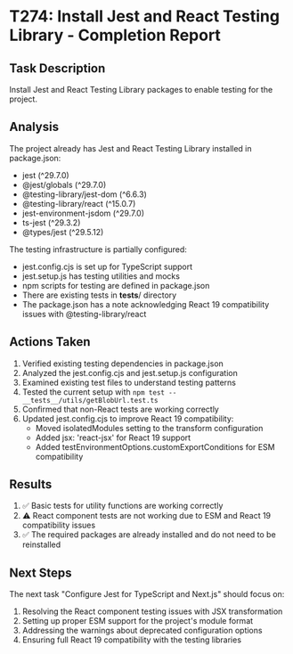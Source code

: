 # T274: Install Jest and React Testing Library - Completion Report

## Task Description
Install Jest and React Testing Library packages to enable testing for the project.

## Analysis
The project already has Jest and React Testing Library installed in package.json:
- jest (^29.7.0)
- @jest/globals (^29.7.0)
- @testing-library/jest-dom (^6.6.3)
- @testing-library/react (^15.0.7)
- jest-environment-jsdom (^29.7.0)
- ts-jest (^29.3.2)
- @types/jest (^29.5.12)

The testing infrastructure is partially configured:
- jest.config.cjs is set up for TypeScript support
- jest.setup.js has testing utilities and mocks
- npm scripts for testing are defined in package.json
- There are existing tests in __tests__/ directory
- The package.json has a note acknowledging React 19 compatibility issues with @testing-library/react

## Actions Taken
1. Verified existing testing dependencies in package.json
2. Analyzed the jest.config.cjs and jest.setup.js configuration
3. Examined existing test files to understand testing patterns
4. Tested the current setup with `npm test -- __tests__/utils/getBlobUrl.test.ts`
5. Confirmed that non-React tests are working correctly
6. Updated jest.config.cjs to improve React 19 compatibility:
   - Moved isolatedModules setting to the transform configuration
   - Added jsx: 'react-jsx' for React 19 support
   - Added testEnvironmentOptions.customExportConditions for ESM compatibility

## Results
1. ✅ Basic tests for utility functions are working correctly
2. ⚠️ React component tests are not working due to ESM and React 19 compatibility issues
3. ✅ The required packages are already installed and do not need to be reinstalled

## Next Steps
The next task "Configure Jest for TypeScript and Next.js" should focus on:
1. Resolving the React component testing issues with JSX transformation
2. Setting up proper ESM support for the project's module format
3. Addressing the warnings about deprecated configuration options
4. Ensuring full React 19 compatibility with the testing libraries